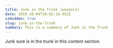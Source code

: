 ```yaml
---
title: Junk in the Trunk (wowzers)
date: 2019-10-04T18:02:14.952Z
isHidden: true
slug: junk-in-the-trunk
summary: This is a summary of Junk in the Trunk
---
```

Junk sure is in the trunk in this content section.
